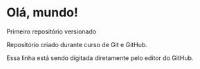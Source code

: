 # Olá, mundo!
 Primeiro repositório versionado

 Repositório criado durante curso de Git e GitHub.

Essa linha está sendo digitada diretamente pelo editor do GitHub.